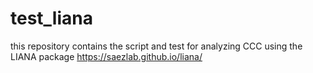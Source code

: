 # test_liana
this repository contains the script and test for analyzing CCC using the LIANA package https://saezlab.github.io/liana/
